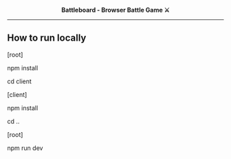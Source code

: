 <p align="center">
  <strong>Battleboard - Browser Battle Game ⚔️</strong>
</p>

---

## How to run locally

[root]

npm install

cd client

[client]

npm install

cd ..

[root]

npm run dev

